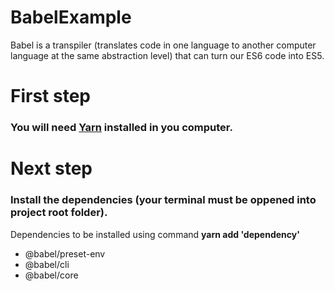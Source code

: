 # BabelExample
Babel is a transpiler (translates code in one language to another computer language at the same abstraction level) that can turn our ES6 code into ES5. 

# First step
### You will need [Yarn](https://yarnpkg.com) installed in you computer.

# Next step
### Install the dependencies (your terminal must be oppened into project root folder).

Dependencies to be installed using command  **yarn add 'dependency'**
* @babel/preset-env
* @babel/cli
* @babel/core
